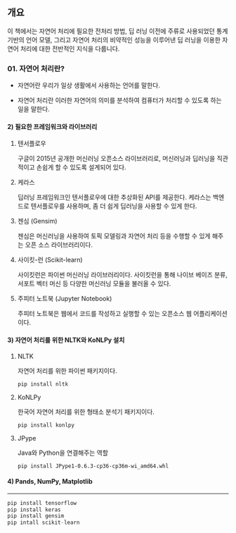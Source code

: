 ## 개요 

이 책에서는 자연어 처리에 필요한 전처리 방법, 딥 러닝 이전에 주류로 사용되었던 통계 기반의 언어 모델, 그리고 자연어 처리의 비약적인 성능을 이루어낸 딥 러닝을 이용한 자연어 처리에 대한 전반적인 지식을 다룹니다. 



### 01. 자연어 처리란?

- 자연어란 우리가 일상 생활에서 사용하는 언어를 말한다.

- 자연어 처리란 이러한 자연어의 의미를 분석하여 컴퓨터가 처리할 수 있도록 하는 일을 말한다.

#### 2) 필요한 프레임워크와 라이브러리

1. 텐서플로우

   구글이 2015년 공개한 머신러닝 오픈소스 라이브러리로, 머신러닝과 딥러닝을 직관적이고 손쉽게 할 수 있도록 설계되어 있다.

2. 케라스

   딥러닝 프레임워크인 텐서플로우에 대한 추상화된 API를 제공한다. 케라스는 백엔드로 텐서플로우를 사용하며, 좀 더 쉽게 딥러닝을 사용할 수 있게 한다. 

3. 젠심 (Gensim)

   젠심은 머신러닝을 사용하여 토픽 모델링과 자연어 처리 등을 수행할 수 있게 해주는 오픈 소스 라이브러리이다.

4. 사이킷-런 (Scikit-learn)

   사이킷런은 파이썬 머신러닝 라이브러리이다. 사이킷런을 통해 나이브 베이즈 분류, 서포트 벡터 머신 등 다양한 머신러닝 모듈을 불러올 수 있다.

5. 주피터 노트북 (Jupyter Notebook)

    주피터 노트북은 웹에서 코드를 작성하고 실행할 수 있는 오픈소스 웹 어플리케이션이다. 

#### 3) 자연어 처리를 위한 NLTK와 KoNLPy 설치

1. NLTK

   자연어 처리를 위한 파이썬 패키지이다.

   `pip install nltk`

2. KoNLPy

   한국어 자연어 처리를 위한 형태소 분석기 패키지이다.

   `pip install konlpy`

3. JPype 

   Java와 Python을 연결해주는 역할

   `pip install JPype1-0.6.3-cp36-cp36m-wi_amd64.whl`

#### 4) Pands, NumPy, Matplotlib

---

```Python
pip install tensorflow
pip install keras
pip install gensim
pip intall scikit-learn
```

